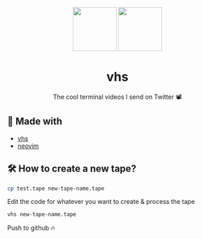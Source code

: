 <div align="center">
  <img src="https://user-images.githubusercontent.com/42545625/198402537-12ca2f6c-0779-4eb8-a67c-8db9cb3df13c.png#gh-dark-mode-only" height="100" />
  <img src="https://user-images.githubusercontent.com/42545625/198402542-a305f669-a05a-4d91-b18b-ca76e72b655a.png#gh-light-mode-only" height="100" />
  <br />
  <h1>vhs</h1>
  <p>The cool terminal videos I send on Twitter 📽️</p>
</div>

## 🌟 Made with

- [vhs](https://github.com/charmbracelet/vhs)
- [neovim](https://neovim.io)

## 🛠️ How to create a new tape?

```sh
cp test.tape new-tape-name.tape
```

Edit the code for whatever you want to create & process the tape

```sh
vhs new-tape-name.tape
```

Push to github 🔥
